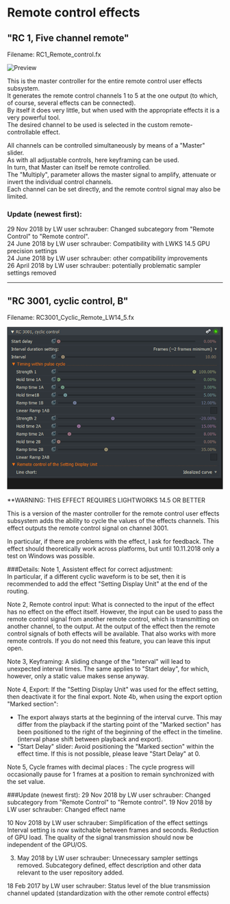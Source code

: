 # Remote control effects

## "RC 1, Five channel remote"  
Filename: RC1_Remote_control.fx

![Preview](https://www.lwks.com/media/kunena/attachments/348533/RC_1_Five_channel_remote.png)  

This is the master controller for the entire remote control user effects subsystem.  
It generates the remote control channels 1 to 5 at the one output (to which, of course, several effects can be connected).  
By itself it does very little, but when used with the appropriate effects it is a very powerful tool.  
The desired channel to be used is selected in the custom remote-controllable effect.  

All channels can be controlled simultaneously by means of a "Master" slider.  
As with all adjustable controls, here keyframing can be used.  
In turn, that Master can itself be remote controlled.  
The "Multiply", parameter allows the master signal to amplify, attenuate or invert the individual control channels.  
Each channel can be set directly, and the remote control signal may also be limited.  

### Update (newest first):
29 Nov 2018 by LW user schrauber: Changed subcategory from "Remote Control" to "Remote control".  
24 June 2018  by LW user schrauber: Compatibility with LWKS 14.5 GPU precision settings  
24 June 2018  by LW user schrauber: other compatibility improvements  
26 April 2018 by LW user schrauber: potentially problematic sampler settings removed  
   
---

## "RC 3001, cyclic control, B"  
Filename: RC3001_Cyclic_Remote_LW14_5.fx
   
![Preview]( https://raw.githubusercontent.com/FxSchrauber/Images_for_effects_repository/master/RC/RC_3001_cyclic_control_Nov2018.png)

**WARNING: THIS EFFECT REQUIRES LIGHTWORKS 14.5 OR BETTER

This is a version of the master controller for the remote control user effects subsystem
adds the ability to cycle the values of the effects channels.
This effect outputs the remote control signal on channel 3001.

In particular, if there are problems with the effect, I ask for feedback.
The effect should theoretically work across platforms, but until 10.11.2018 only a test on Windows was possible.


###Details: 
Note 1, Assistent effect for correct adjustment:  
In particular, if a different cyclic waveform is to be set,
then it is recommended to add the effect "Setting Display Unit" at the end of the routing.

Note 2, Remote control input:
What is connected to the input of the effect has no effect on the effect itself. 
However, the input can be used to pass the remote control signal from another remote control, 
which is transmitting on another channel, to the output. 
At the output of the effect then the remote control signals of both effects will be available. 
That also works with more remote controls.
If you do not need this feature, you can leave this input open.

Note 3, Keyframing:
A sliding change of the "Interval" will lead to unexpected interval times.
The same applies to "Start delay", for which, however, only a static value makes sense anyway.

Note 4, Export: 
   If the "Setting Display Unit" was used for the effect setting, then deactivate it for the final export.
Note 4b, when using the export option "Marked section": 
  * The export always starts at the beginning of the interval curve. 
    This may differ from the playback if the starting point of the "Marked section" has been positioned 
    to the right of the beginning of the effect in the timeline. (interval phase shift between playback and export). 
  * "Start Delay" slider: Avoid positioning the "Marked section" within the effect time. 
    If this is not possible, please leave "Start Delay" at 0.

Note 5, Cycle frames with decimal places : 
The cycle progress will occasionally pause for 1 frames
at a position to remain synchronized with the set value.


###Update (newest first):
29 Nov 2018 by LW user schrauber: Changed subcategory from "Remote Control" to "Remote control".
19 Nov 2018 by LW user schrauber: Changed effect name 

10 Nov 2018 by LW user schrauber: 
Simplification of the effect settings
Interval setting is now switchable between frames and seconds.
Reduction of GPU load.
The quality of the signal transmission should now be independent of the GPU/OS.                                   
                                 
3. May 2018 by LW user schrauber:
Unnecessary sampler settings removed.
Subcategory defined, effect description and other data relevant to the user repository added.

18 Feb 2017 by LW user schrauber: 
Status level of the blue transmission channel updated (standardization with the other remote control effects)


